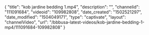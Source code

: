 {
    "title": "kob jardine bedding 1.mp4",
    "description": "",
    "channelid": "111091684",
    "videoid": "109982808",
    "date_created": "1502521297",
    "date_modified": "1504049171",
    "type": "captivate",
    "layout": "channelVideo",
    "url": "\/bbbusa-latest-videos\/kob-jardine-bedding-1-mp4\/111091684-109982808"
}